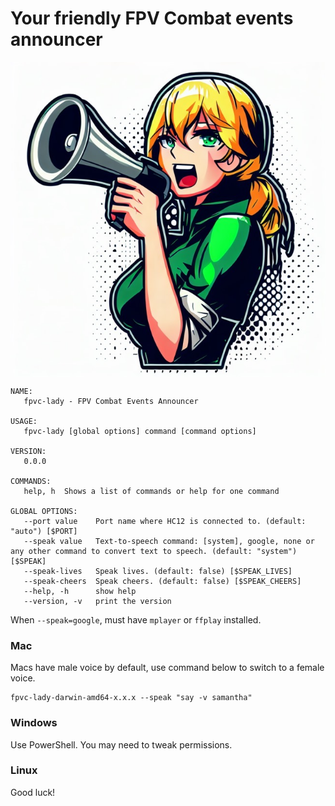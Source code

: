 # Your friendly FPV Combat events announcer

<img src="LadyAnnouncer.jpg" title="The lady is ready" align="center" />

```
NAME:
   fpvc-lady - FPV Combat Events Announcer

USAGE:
   fpvc-lady [global options] command [command options] 

VERSION:
   0.0.0

COMMANDS:
   help, h  Shows a list of commands or help for one command

GLOBAL OPTIONS:
   --port value    Port name where HC12 is connected to. (default: "auto") [$PORT]
   --speak value   Text-to-speech command: [system], google, none or any other command to convert text to speech. (default: "system") [$SPEAK]
   --speak-lives   Speak lives. (default: false) [$SPEAK_LIVES]
   --speak-cheers  Speak cheers. (default: false) [$SPEAK_CHEERS]
   --help, -h      show help
   --version, -v   print the version
```

When `--speak=google`, must have `mplayer` or `ffplay` installed.  

### Mac

Macs have male voice by default, use command below to switch to a female voice.
```
fpvc-lady-darwin-amd64-x.x.x --speak "say -v samantha"
```

### Windows

Use PowerShell. You may need to tweak permissions.

### Linux

Good luck!
